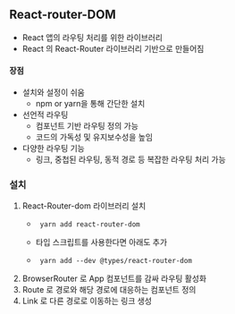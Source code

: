 ## React-router-DOM
- React 앱의 라우팅 처리를 위한 라이브러리
- React 의 React-Router 라이브러리 기반으로 만들어짐

#### 장점
- 설치와 설정이 쉬움
  - npm or yarn을 통해 간단한 설치
- 선언적 라우팅
  - 컴포넌트 기반 라우팅 정의 가능
  - 코드의 가독성 및 유지보수성을 높임
- 다양한 라우팅 기능
  - 링크, 중첩된 라우팅, 동적 경로 등 복잡한 라우팅 처리 가능

### 설치
1. React-Router-dom 라이브러리 설치
   - ```shell
      yarn add react-router-dom
     ```
   - 타입 스크립트를 사용한다면 아래도 추가
   - ```shell
      yarn add --dev @types/react-router-dom
     ```
2. BrowserRouter 로 App 컴포넌트를 감싸 라우팅 활성화
3. Route 로 경로와 해당 경로에 대응하는 컴포넌트 정의
4. Link 로 다른 경로로 이동하는 링크 생성